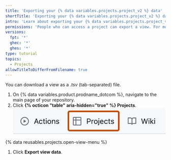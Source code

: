 ```yaml
---
title: 'Exporting your {% data variables.projects.project_v2 %} data'
shortTitle: 'Exporting your {% data variables.projects.project_v2 %} data'
intro: 'Learn about exporting your {% data variables.projects.project_v2 %} data.'
permissions: 'People who can access a project can export a view. For more information, see [AUTOTITLE](/issues/planning-and-tracking-with-projects/managing-your-project/managing-visibility-of-your-projects) and [AUTOTITLE](/issues/planning-and-tracking-with-projects/managing-your-project/managing-access-to-your-projects).'
versions:
  fpt: '*'
  ghec: '*'
  ghes: '*'
type: tutorial
topics:
  - Projects
allowTitleToDifferFromFilename: true
---
```


You can download a view as a _.tsv_ (tab-separated) file.

1. On {% data variables.product.prodname_dotcom %}, navigate to the main page of your repository.
1. Click **{% octicon "table" aria-hidden="true" %} Projects**.
   ![Screenshot showing a repository's tabs. The "Projects" tab is highlighted with an orange outline.](/assets/images/help/projects-v2/repo-tab.png)

{% data reusables.projects.open-view-menu %}

1. Click **Export view data**.

